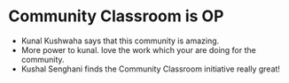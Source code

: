 # Community Classroom is OP

- Kunal Kushwaha says that this community is amazing.
- More power to kunal. love the work which your are doing for the community.
- Kushal Senghani finds the Community Classroom initiative really great!
